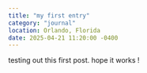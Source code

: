```yaml
---
title: "my first entry"
category: "journal"
location: Orlando, Florida
date: 2025-04-21 11:20:00 -0400
---
```


testing out this first post. hope it works !
